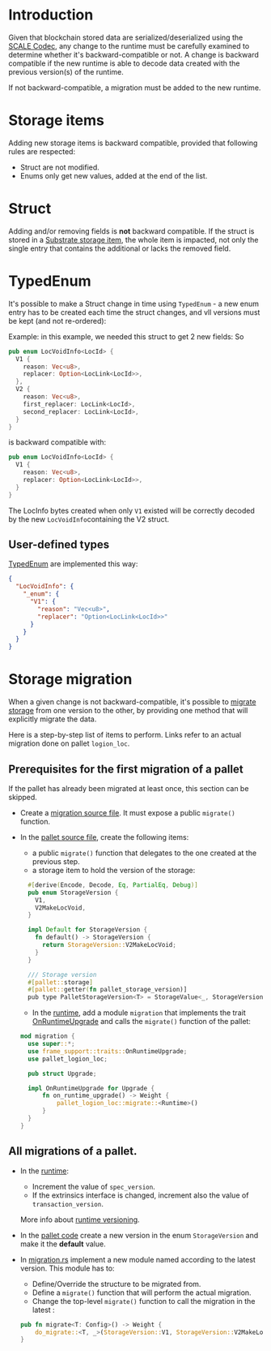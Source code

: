 # Introduction
Given that blockchain stored data are serialized/deserialized using the
[SCALE Codec](https://docs.substrate.io/v3/advanced/scale-codec/), any change to the runtime must be carefully
examined to determine whether it's backward-compatible or not.
A change is backward compatible if the new runtime is able to decode data created with the previous version(s) of the runtime.

If not backward-compatible, a migration must be added to the new runtime.

# Storage items
Adding new storage items is backward compatible, provided that following rules are respected:
* Struct are not modified.
* Enums only get new values, added at the end of the list.

# Struct
Adding and/or removing fields is **not** backward compatible.
If the struct is stored in a [Substrate storage item](https://docs.substrate.io/v3/runtime/storage/#storage-items), the whole item is impacted, not only
the single entry that contains the additional or lacks the removed field.

# TypedEnum
It's possible to make a Struct change in time using `TypedEnum` - a new enum entry has to be created each time
the struct changes, and vll versions must be kept (and not re-ordered):

Example: in this example, we needed this struct to get 2 new fields:
So
```rust
pub enum LocVoidInfo<LocId> {
  V1 {
    reason: Vec<u8>,
    replacer: Option<LocLink<LocId>>,
  },
  V2 {
    reason: Vec<u8>,
    first_replacer: LocLink<LocId>,
    second_replacer: LocLink<LocId>,
  }
}
```
is backward compatible with:
```rust
pub enum LocVoidInfo<LocId> {
  V1 {
    reason: Vec<u8>,
    replacer: Option<LocLink<LocId>>,
  }
}
```
The LocInfo bytes created when only `V1` existed will be correctly decoded by the new `LocVoidInfo`containing the V2 struct.

## User-defined types
[TypedEnum](https://polkadot.js.org/docs/api/start/types.extend/#user-defined-enum) are implemented this way:
```json
{
  "LocVoidInfo": {
    "_enum": {
      "V1": {
        "reason": "Vec<u8>",
        "replacer": "Option<LocLink<LocId>>"
      }
    }
  }
}
```

# Storage migration
When a given change is not backward-compatible, it's possible to [migrate storage](https://docs.substrate.io/v3/runtime/upgrades/#storage-migrations) from one version
to the other, by providing one method that will explicitly migrate the data.

Here is a step-by-step list of items to perform. Links refer to an actual migration done on pallet `logion_loc`.

## Prerequisites for the first migration of a pallet
If the pallet has already been migrated at least once, this section can be skipped.
* Create a [migration source file](../pallets/logion_loc/src/migration.rs). It must expose a public `migrate()` function.
* In the [pallet source file](../pallets/logion_loc/src/lib.rs), create the following items:
  * a public `migrate()` function that delegates to the one created at the previous step.
  * a storage item to hold the version of the storage:
  ```rust
    #[derive(Encode, Decode, Eq, PartialEq, Debug)]
    pub enum StorageVersion {
      V1,
      V2MakeLocVoid,
    }

    impl Default for StorageVersion {
      fn default() -> StorageVersion {
        return StorageVersion::V2MakeLocVoid;
      }
    }

    /// Storage version
    #[pallet::storage]
    #[pallet::getter(fn pallet_storage_version)]
    pub type PalletStorageVersion<T> = StorageValue<_, StorageVersion, ValueQuery>;
  ```
  * In the [runtime](../runtime/src/lib.rs), add a module `migration` that implements the trait [OnRuntimeUpgrade](https://crates.parity.io/frame_support/traits/trait.OnRuntimeUpgrade.html) and calls the `migrate()` function of the pallet:

  ```rust
  mod migration {
    use super::*;
    use frame_support::traits::OnRuntimeUpgrade;
    use pallet_logion_loc;

    pub struct Upgrade;

    impl OnRuntimeUpgrade for Upgrade {
        fn on_runtime_upgrade() -> Weight {
            pallet_logion_loc::migrate::<Runtime>()
        }
    }
  }
  ```

## All migrations of a pallet.
* In the [runtime](../runtime/src/lib.rs):
  * Increment the value of `spec_version`.
  * If the extrinsics interface is changed, increment also the value of `transaction_version`.

  More info about [runtime versioning](https://docs.substrate.io/v3/runtime/upgrades/#runtime-versioning).
* In the [pallet code](../pallets/logion_loc/src/lib.rs) create a new version in the enum `StorageVersion` and make it the **default** value.
* In [migration.rs](../pallets/logion_loc/src/migration.rs) implement a new module named according to the latest version. This module has to:
  * Define/Override the structure to be migrated from.
  * Define a `migrate()` function that will perform the actual migration.
  * Change the top-level `migrate()` function to call the migration in the latest :
  ```rust
  pub fn migrate<T: Config>() -> Weight {
      do_migrate::<T, _>(StorageVersion::V1, StorageVersion::V2MakeLocVoid, v1::migrate::<T>)
  }
  ```
